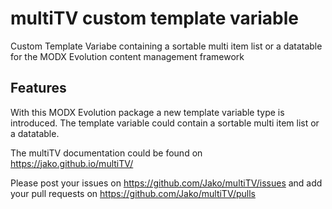 # multiTV custom template variable

Custom Template Variabe containing a sortable multi item list or a datatable for the MODX Evolution content management framework

## Features

With this MODX Evolution package a new template variable type is introduced. The template variable could contain a sortable multi item list or a datatable.

The multiTV documentation could be found on https://jako.github.io/multiTV/

Please post your issues on https://github.com/Jako/multiTV/issues and add your pull requests on https://github.com/Jako/multiTV/pulls
